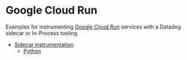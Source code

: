 # Google Cloud Run

Examples for instrumenting [Google Cloud Run](https://cloud.google.com/run)
services with a Datadog sidecar or In-Process tooling.

- [Sidecar instrumentation](./sidecar/)
    - [Python](./sidecar/python)
